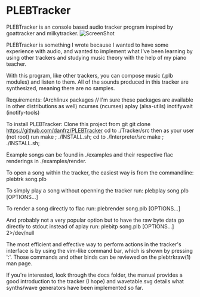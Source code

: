 # PLEBTracker
PLEBTracker is an console based audio tracker program inspired by goattracker and milkytracker.
![ScreenShot](https://github.com/danfrz/PLEBTracker/blob/master/docs/screenshot/plebtracker.png)

PLEBTracker is something I wrote because I wanted to have some experience with audio,
and wanted to implement what I've been learning by using other trackers and studying music theory with the help of my piano teacher.

With this program, like other trackers, you can compose music (.plb modules) and listen to them.
All of the sounds produced in this tracker are synthesized, meaning there are no samples.

Requirements:  (Archlinux packages // I'm sure these packages are available in other distributions as well)
   ncurses     (ncurses)
   aplay       (alsa-utils)
   inotifywait (inotify-tools)

To install PLEBTracker:
   Clone this project from git
      git clone https://github.com/danfrz/PLEBTracker
   cd to ./Tracker/src then as your user (not root) run
      make ; ./INSTALL.sh;
   cd to ./Interpreter/src 
      make ; ./INSTALL.sh;

Example songs can be found in ./examples and their respective flac renderings in ./examples/render.

To open a song within the tracker, the easiest way is from the commandline:
   plebtrk song.plb

To simply play a song without openning the tracker run:
   plebplay song.plb [OPTIONS...]

To render a song directly to flac run:
   plebrender song.plb [OPTIONS...]



And probably not a very popular option but to have the raw byte data go directly to stdout instead of aplay run:
   plebitp song.plb [OPTIONS...] 2>/dev/null

The most efficient and effective way to perform actions in the tracker's interface is by using the vim-like command bar, which is shown by pressing ':'.
Those commands and other binds can be reviewed on the plebtrkraw(1) man page.

If you're interested, look through the docs folder, the manual provides a good introduction to the tracker (I hope) and wavetable.svg details what synths/wave generators have been implemented so far.
